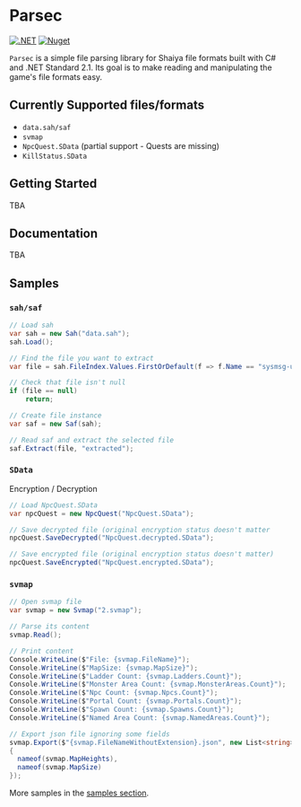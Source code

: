 # Parsec
[![.NET](https://github.com/matigramirez/Parsec/actions/workflows/dotnet.yml/badge.svg?branch=main)](https://github.com/matigramirez/Parsec/actions/workflows/dotnet.yml)
[![Nuget](https://img.shields.io/nuget/v/Parsec.svg)](https://www.nuget.org/packages/Parsec/)

`Parsec` is a simple file parsing library for Shaiya file formats built with C# and .NET Standard 2.1. Its goal is to make reading and manipulating the game's file formats easy.

## Currently Supported files/formats
- `data.sah/saf`
- `svmap`
- `NpcQuest.SData` (partial support - Quests are missing)
- `KillStatus.SData`

## Getting Started
TBA

## Documentation
TBA

## Samples
### `sah/saf`
```cs
// Load sah
var sah = new Sah("data.sah");
sah.Load();

// Find the file you want to extract
var file = sah.FileIndex.Values.FirstOrDefault(f => f.Name == "sysmsg-uni.txt");

// Check that file isn't null
if (file == null)
    return;

// Create file instance
var saf = new Saf(sah);

// Read saf and extract the selected file
saf.Extract(file, "extracted");
```

### `SData`
Encryption / Decryption
```cs
// Load NpcQuest.SData
var npcQuest = new NpcQuest("NpcQuest.SData");

// Save decrypted file (original encryption status doesn't matter
npcQuest.SaveDecrypted("NpcQuest.decrypted.SData");

// Save encrypted file (original encryption status doesn't matter)
npcQuest.SaveEncrypted("NpcQuest.encrypted.SData");
```

### `svmap`
```cs
// Open svmap file
var svmap = new Svmap("2.svmap");

// Parse its content
svmap.Read();

// Print content
Console.WriteLine($"File: {svmap.FileName}");
Console.WriteLine($"MapSize: {svmap.MapSize}");
Console.WriteLine($"Ladder Count: {svmap.Ladders.Count}");
Console.WriteLine($"Monster Area Count: {svmap.MonsterAreas.Count}");
Console.WriteLine($"Npc Count: {svmap.Npcs.Count}");
Console.WriteLine($"Portal Count: {svmap.Portals.Count}");
Console.WriteLine($"Spawn Count: {svmap.Spawns.Count}");
Console.WriteLine($"Named Area Count: {svmap.NamedAreas.Count}");

// Export json file ignoring some fields
svmap.Export($"{svmap.FileNameWithoutExtension}.json", new List<string>
{
  nameof(svmap.MapHeights),
  nameof(svmap.MapSize)
});
```

More samples in the [samples section](https://github.com/matigramirez/Parsec/tree/main/samples).
